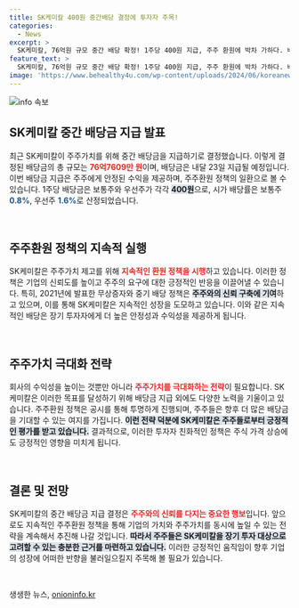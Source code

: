 ```yaml
---
title: SK케미칼 400원 중간배당 결정에 투자자 주목!
categories:
  - News
excerpt: >
  SK케미칼, 76억원 규모 중간 배당 확정! 1주당 400원 지급, 주주 환원에 박차 가하다. 배당률은 보통주 0.8%, 우선주 1.6%!
feature_text: >
  SK케미칼, 76억원 규모 중간 배당 확정! 1주당 400원 지급, 주주 환원에 박차 가하다. 배당률은 보통주 0.8%, 우선주 1.6%!
image: 'https://www.behealthy4u.com/wp-content/uploads/2024/06/koreanews.jpg'
---
```


<p><img src="https://www.behealthy4u.com/wp-content/uploads/2024/06/koreanews.jpg" alt="info 속보" /></p>

<h2 data-ke-size="size26">SK케미칼 중간 배당금 지급 발표</h2>

<p data-ke-size="size16">최근 SK케미칼이 주주가치를 위해 중간 배당금을 지급하기로 결정했습니다. 이렇게 결정된 배당금의 총 규모는 <b><span style="color: #ee2323;">76억7609만 원</span></b>이며, 배당금은 내달 23일 지급될 예정입니다. 이번 배당금 지급은 주주에게 안정된 수익을 제공하며, 주주환원 정책의 일환으로 볼 수 있습니다. 1주당 배당금은 보통주와 우선주가 각각 <b><span style="background-color: #21538527;">400원</span></b>으로, 시가 배당률은 보통주 <b><span style="color: #1a5490;">0.8%</span></b>, 우선주 <b><span style="color: #1a5490;">1.6%</span></b>로 산정되었습니다.</p>

<p data-ke-size="size16">&nbsp;</p>

<h2 data-ke-size="size26">주주환원 정책의 지속적 실행</h2>

<p data-ke-size="size16">SK케미칼은 주주가치 제고를 위해 <b><span style="color: #ee2323;">지속적인 환원 정책을 시행</span></b>하고 있습니다. 이러한 정책은 기업의 신뢰도를 높이고 주주의 요구에 대한 긍정적인 반응을 이끌어낼 수 있습니다. 특히, 2021년에 발표한 무상증자와 중기 배당 정책은 <b><span style="background-color: #21538527;">주주와의 신뢰 구축에 기여</span></b>하고 있으며, 이를 통해 SK케미칼은 지속적인 성장을 도모하고 있습니다. 이와 같은 지속적인 배당은 장기 투자자에게 더 높은 안정성과 수익성을 제공하게 됩니다.</p>

<p data-ke-size="size16">&nbsp;</p>

<h2 data-ke-size="size26">주주가치 극대화 전략</h2>

<p data-ke-size="size16">회사의 수익성을 높이는 것뿐만 아니라 <b><span style="color: #ee2323;">주주가치를 극대화하는 전략</span></b>이 필요합니다. SK케미칼은 이러한 목표를 달성하기 위해 배당금 지급 외에도 다양한 노력을 기울이고 있습니다. 주주환원 정책은 공시를 통해 투명하게 진행되며, 주주들은 향후 더 많은 배당금을 기대할 수 있는 여지를 가집니다. <b><span style="background-color: #21538527;">이런 전략 덕분에 SK케미칼은 주주들로부터 긍정적인 평가를 받고 있습니다.</span></b> 결과적으로, 이러한 투자자 친화적인 정책은 주식 가격 상승에도 긍정적인 영향을 미치게 됩니다.</p>

<p data-ke-size="size16">&nbsp;</p>

<h2 data-ke-size="size26">결론 및 전망</h2>

<p data-ke-size="size16">SK케미칼의 중간 배당금 지급 결정은 <b><span style="color: #ee2323;">주주와의 신뢰를 다지는 중요한 행보</span></b>입니다. 앞으로도 지속적인 주주환원 정책을 통해 기업의 가치와 주주가치를 동시에 높일 수 있는 전략을 계속해서 추진해 나갈 것입니다. <b><span style="background-color: #21538527;">따라서 주주들은 SK케미칼을 장기 투자 대상으로 고려할 수 있는 충분한 근거를 마련하고 있습니다.</span></b> 이러한 긍정적인 움직임이 향후 기업의 성장에 어떠한 반향을 불러일으킬지 주목해 볼 필요가 있습니다.</p>

<p data-ke-size="size16">&nbsp;</p>
생생한 뉴스, <a href="https://onioninfo.kr" rel="dofollow">onioninfo.kr</a>


